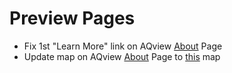 # Preview Pages
- Fix 1st "Learn More" link on AQview [About](https://aqview.arb.ca.gov/about.html) Page
- Update map on AQview [About](https://aqview.arb.ca.gov/about.html) Page to [this](https://ww2.arb.ca.gov/sites/default/files/inline-images/AB%20617_community_map_2019.png) map

